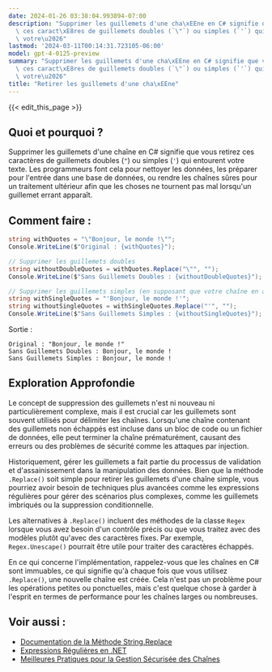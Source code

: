 ```yaml
---
date: 2024-01-26 03:38:04.993894-07:00
description: "Supprimer les guillemets d'une cha\xEEne en C# signifie que vous retirez\
  \ ces caract\xE8res de guillemets doubles (`\"`) ou simples (`'`) qui entourent\
  \ votre\u2026"
lastmod: '2024-03-11T00:14:31.723105-06:00'
model: gpt-4-0125-preview
summary: "Supprimer les guillemets d'une cha\xEEne en C# signifie que vous retirez\
  \ ces caract\xE8res de guillemets doubles (`\"`) ou simples (`'`) qui entourent\
  \ votre\u2026"
title: "Retirer les guillemets d'une cha\xEEne"
---
```


{{< edit_this_page >}}

## Quoi et pourquoi ?
Supprimer les guillemets d'une chaîne en C# signifie que vous retirez ces caractères de guillemets doubles (`"`) ou simples (`'`) qui entourent votre texte. Les programmeurs font cela pour nettoyer les données, les préparer pour l'entrée dans une base de données, ou rendre les chaînes sûres pour un traitement ultérieur afin que les choses ne tournent pas mal lorsqu'un guillemet errant apparaît.

## Comment faire :
```csharp
string withQuotes = "\"Bonjour, le monde !\"";
Console.WriteLine($"Original : {withQuotes}");

// Supprimer les guillemets doubles
string withoutDoubleQuotes = withQuotes.Replace("\"", "");
Console.WriteLine($"Sans Guillemets Doubles : {withoutDoubleQuotes}");

// Supprimer les guillemets simples (en supposant que votre chaîne en avait au départ)
string withSingleQuotes = "'Bonjour, le monde !'";
string withoutSingleQuotes = withSingleQuotes.Replace("'", "");
Console.WriteLine($"Sans Guillemets Simples : {withoutSingleQuotes}");
```

Sortie :
```
Original : "Bonjour, le monde !"
Sans Guillemets Doubles : Bonjour, le monde !
Sans Guillemets Simples : Bonjour, le monde !
```

## Exploration Approfondie
Le concept de suppression des guillemets n'est ni nouveau ni particulièrement complexe, mais il est crucial car les guillemets sont souvent utilisés pour délimiter les chaînes. Lorsqu'une chaîne contenant des guillemets non échappés est incluse dans un bloc de code ou un fichier de données, elle peut terminer la chaîne prématurément, causant des erreurs ou des problèmes de sécurité comme les attaques par injection.

Historiquement, gérer les guillemets a fait partie du processus de validation et d'assainissement dans la manipulation des données. Bien que la méthode `.Replace()` soit simple pour retirer les guillemets d'une chaîne simple, vous pourriez avoir besoin de techniques plus avancées comme les expressions régulières pour gérer des scénarios plus complexes, comme les guillemets imbriqués ou la suppression conditionnelle.

Les alternatives à `.Replace()` incluent des méthodes de la classe `Regex` lorsque vous avez besoin d'un contrôle précis ou que vous traitez avec des modèles plutôt qu'avec des caractères fixes. Par exemple, `Regex.Unescape()` pourrait être utile pour traiter des caractères échappés.

En ce qui concerne l'implémentation, rappelez-vous que les chaînes en C# sont immuables, ce qui signifie qu'à chaque fois que vous utilisez `.Replace()`, une nouvelle chaîne est créée. Cela n'est pas un problème pour les opérations petites ou ponctuelles, mais c'est quelque chose à garder à l'esprit en termes de performance pour les chaînes larges ou nombreuses.

## Voir aussi :
- [Documentation de la Méthode String.Replace](https://docs.microsoft.com/fr-fr/dotnet/api/system.string.replace?view=netframework-4.8)
- [Expressions Régulières en .NET](https://docs.microsoft.com/fr-fr/dotnet/standard/base-types/regular-expressions)
- [Meilleures Pratiques pour la Gestion Sécurisée des Chaînes](https://www.owasp.org/index.php/Data_Validation)
